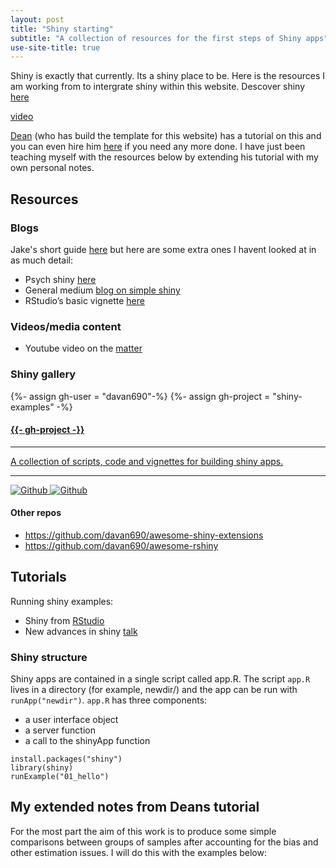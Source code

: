 ```yaml
---
layout: post
title: "Shiny starting"
subtitle: "A collection of resources for the first steps of Shiny apps"
use-site-title: true
---
```


Shiny is exactly that currently. Its a shiny place to be. Here is the resources I am working from to intergrate shiny within this website.  Descover shiny [here](https://www.rstudio.com/products/shiny/)

[video](https://vimeo.com/97466638)

[Dean](https://deanattali.com/blog/building-shiny-apps-tutorial/) (who has build the template for this website) has a tutorial on this and you can even hire him [here](https://deanattali.com/shiny/) if you need any more done. I have just been teaching myself with the resources below by extending his tutorial with my own personal notes.

## Resources

### Blogs

Jake's short guide [here](https://www.jakeruss.com/cheatsheets/stargazer/#quick-notes) but here are some extra ones I havent looked at in as much detail:

- Psych shiny [here](https://psyr.org/shiny.html)
- General medium [blog on simple shiny](https://medium.com/@maloojinesh/shiny-for-beginners-780ce6a56846)
- RStudio’s basic vignette [here](https://shiny.rstudio.com/articles/basics.html)

### Videos/media content

- Youtube video on the [matter](https://www.youtube.com/watch?v=M7ywRJjt4Ko)

### Shiny gallery

<div class="spacer"></div>
<div class="row text-center">
  <div class="col-md-4 col-md-offset-0 col-sm-4 col-sm-offset-0 col-xs-12 col-xs-offset-0 text-center">
    <div class="project-card">
      {%- assign gh-user = "davan690"-%}
      {%- assign gh-project = "shiny-examples" -%}
      <a target="_blank" href="https://github.com/{{- gh-user -}}/{{- gh-project -}}" class="project-link" title="Go to Github Project Page">
        <span class="fa-stack fa-4x">
          <i class="fa fa-circle fa-stack-2x stack-color"></i>
          <i class="fa fa-terminal fa-stack-1x fa-inverse"></i>
        </span>
        <h4>{{- gh-project -}}</h4>
        <hr class="seperator">
        <p class="text-muted">A collection of scripts, code and vignettes for building shiny apps. </p>
        <hr class="seperator">
        <img src="https://img.shields.io/github/forks/{{- gh-user -}}/{{- gh-project -}}.svg?style=social&label=Fork" alt="Github" title="Github Forks">
        <img src="https://img.shields.io/github/stars/{{- gh-user -}}/{{- gh-project -}}.svg?style=social&label=Stars" alt="Github" title="Github Stars">
      </a>
    </div>
  </div>

#### Other repos

- https://github.com/davan690/awesome-shiny-extensions
- https://github.com/davan690/awesome-rshiny

## Tutorials

Running shiny examples:

- Shiny from [RStudio](https://shiny.rstudio.com/tutorial/written-tutorial/lesson1/)
- New advances in shiny [talk](https://vimeo.com/94184686)

### Shiny structure

Shiny apps are contained in a single script called app.R. The script `app.R` lives in a directory (for example, newdir/) and the app can be run with `runApp("newdir")`. `app.R` has three components:

- a user interface object
- a server function
- a call to the shinyApp function


```{r}
install.packages("shiny")
library(shiny)
runExample("01_hello")
```

## My extended notes from Deans tutorial

For the most part the aim of this work is to produce some simple comparisons between groups of samples after accounting for the bias and other estimation issues. I will do this with the examples below:


